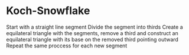 # Koch-Snowflake
Start with a straight line segment
Divide the segment into thirds
Create a equilateral triangle with the segments, remove a third and construct an equilateral triangle with its base on the removed third pointing outward
Repeat the same proccess for each new segment
